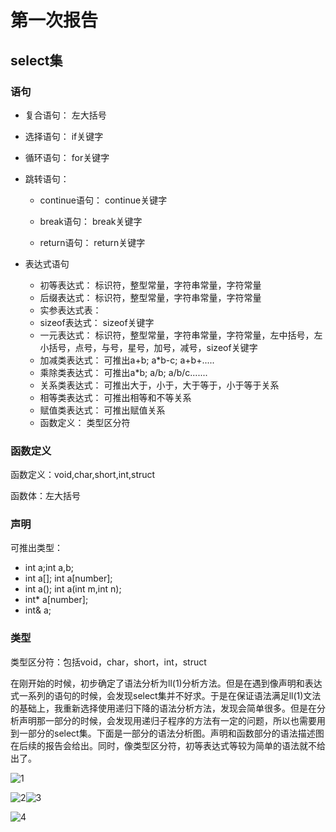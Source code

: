 # 第一次报告

## select集

### 语句

- 复合语句：		左大括号

- 选择语句：		if关键字

- 循环语句：		for关键字

- 跳转语句：		

  - continue语句： 	continue关键字

  - break语句：	       break关键字

  - return语句：          return关键字				

- 表达式语句
  - 初等表达式：		标识符，整型常量，字符串常量，字符常量
  - 后缀表达式：		标识符，整型常量，字符串常量，字符常量
  - 实参表达式表：    
  - sizeof表达式：    sizeof关键字
  - 一元表达式：       标识符，整型常量，字符串常量，字符常量，左中括号，左小括号，点号，与号，星号，加号，减号，sizeof关键字
  - 加减类表达式：   可推出a+b; a*b-c; a+b+.....
  - 乘除类表达式：   可推出a*b; a/b; a/b/c.......
  - 关系类表达式：   可推出大于，小于，大于等于，小于等于关系
  - 相等类表达式：   可推出相等和不等关系
  - 赋值类表达式：   可推出赋值关系
  - 函数定义：		类型区分符

### 函数定义

函数定义：void,char,short,int,struct

函数体：左大括号

### 声明

可推出类型：

- int a;int a,b;
- int a[]; int a[number];
- int a(); int a(int m,int n);
- int* a[number];
- int& a;

### 类型

类型区分符：包括void，char，short，int，struct





​	在刚开始的时候，初步确定了语法分析为ll(1)分析方法。但是在遇到像声明和表达式一系列的语句的时候，会发现select集并不好求。于是在保证语法满足ll(1)文法的基础上，我重新选择使用递归下降的语法分析方法，发现会简单很多。但是在分析声明那一部分的时候，会发现用递归子程序的方法有一定的问题，所以也需要用到一部分的select集。下面是一部分的语法分析图。声明和函数部分的语法描述图在后续的报告会给出。同时，像类型区分符，初等表达式等较为简单的语法就不给出了。

![1](https://user-images.githubusercontent.com/49600969/86458756-58a1ec80-bd58-11ea-8fa9-8d8574a8741d.png)

![2](https://user-images.githubusercontent.com/49600969/86458937-a0c10f00-bd58-11ea-9cd2-73aea648fd5d.png)![3](https://user-images.githubusercontent.com/49600969/86458961-a9194a00-bd58-11ea-97f9-db6981223ef2.png)

![4](https://user-images.githubusercontent.com/49600969/86458973-afa7c180-bd58-11ea-9399-559b4a7ac2a3.png)